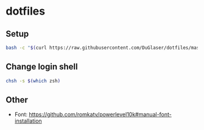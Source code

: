 # dotfiles

## Setup

```bash
bash -c "$(curl https://raw.githubusercontent.com/DuGlaser/dotfiles/master/scripts/install.sh)"
```

## Change login shell

```bash
chsh -s $(which zsh)
```

## Other

- Font: <https://github.com/romkatv/powerlevel10k#manual-font-installation>
